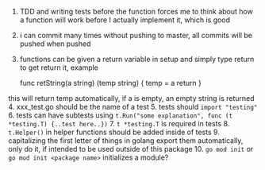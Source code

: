 1. TDD and writing tests before the function forces me to think about how a function will work before I actually implement it, which is good
2. i can commit many times without pushing to master, all commits will be pushed when pushed
3. functions can be given a return variable in setup and simply type return to get return it,
example

    func retString(a string) (temp string) {
        temp = a
        return
    }

this will return temp automatically, if a is empty, an empty string is returned
4. xxx_test.go should be the name of a test
5. tests should `import "testing"`
6. tests can have subtests using `t.Run("some explanation", func (t *testing.T) {..test here..})`
7. `t *testing.T` is required in tests
8. `t.Helper()` in helper functions should be added inside of tests
9. capitalizing the first letter of things in golang export them automatically, only do it, if intended to be used outside of this package
10. `go mod init` or `go mod init <package name>` initializes a module?